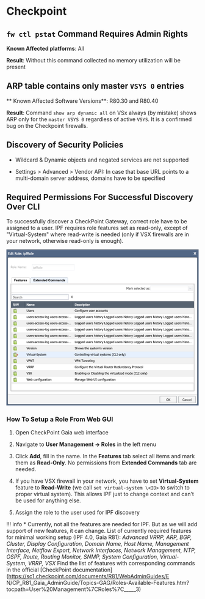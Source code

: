 # Checkpoint

## `fw ctl pstat` Command Requires Admin Rights

**Known Affected platforms**: All

**Result**: Without this command collected no memory utilization will be present

## ARP table contains only master `VSYS 0` entries

** Known Affected Software Versions**: R80.30 and R80.40

**Result**: Command `show arp dynamic all` on VSx always (by mistake) shows ARP only for the `master VSYS 0` regardless of active `VSYS`. It is a confirmed bug on the Checkpoint firewalls.

## Discovery of Security Policies

-   Wildcard & Dynamic objects and negated services are not supported

-   Settings > Advanced > Vendor API: In case that base URL points to a
    multi-domain server address, domains have to be specified

## Required Permissions For Successful Discovery Over CLI

To successfully discover a CheckPoint Gateway, correct role have to be
assigned to a user. IPF requires role features set as read-only, except
of "Virtual-System" where read-write is needed (only if VSX firewalls
are in your network, otherwise read-only is enough).

![](checkpoint/checkpoint_role.png)

### How To Setup a Role From Web GUI

1.  Open CheckPoint Gaia web interface

2.  Navigate to **User Management -> Roles** in the left menu

3.  Click **Add**, fill in the name. In the **Features** tab select all items
    and mark them as **Read-Only**. No permissions from **Extended
    Commands** tab are needed.

4.  If you have VSX firewall in your network, you have to set
    **Virtual-System** feature to **Read-Write** (we call `set
    virtual-system \<ID>` to switch to proper virtual system). This
    allows IPF just to change context and can’t be used for anything
    else.

5.  Assign the role to the user used for IPF discovery

!!! info
	\* Currently, not all the features are needed for IPF. But as we will
	add support of new features, it can change. List of currently required
	features for minimal working setup (IPF 4.0, Gaia R81): *Advanced VRRP,
	ARP, BGP, Cluster, Display Configuration, Domain Name, Host Name,
	Management Interface, Netflow Export, Network Interfaces, Network
	Management, NTP, OSPF, Route, Routing Monitor, SNMP, System
	Configuration, Virtual-System, VRRP, VSX*
	Find the list of features with corresponding commands in the official [CheckPoint documentation](https://sc1.checkpoint.com/documents/R81/WebAdminGuides/E
	N/CP_R81_Gaia_AdminGuide/Topics-GAG/Roles-Available-Features.htm?tocpath=User%20Management%7CRoles%7C_____3)
